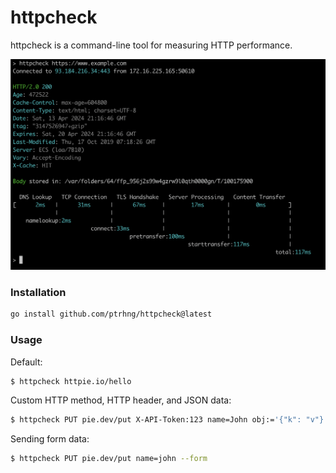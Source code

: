 httpcheck
=========

httpcheck is a command-line tool for measuring HTTP performance. 

![screenshot](screenshot.png)

### Installation

```bash
go install github.com/ptrhng/httpcheck@latest
```

### Usage

Default:

```bash
$ httpcheck httpie.io/hello
```

Custom HTTP method, HTTP header, and JSON data:

```bash
$ httpcheck PUT pie.dev/put X-API-Token:123 name=John obj:='{"k": "v"}'
```

Sending form data:

```bash
$ httpcheck PUT pie.dev/put name=john --form 
```
